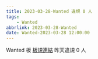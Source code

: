 ```yaml
---
title: 2023-03-28-Wanted 違規 0 人
tags:
    - Wanted
abbrlink: 2023-03-28-Wanted
date: Wanted-2023-03-28 12:00:00
---
```

Wanted 板 [板規連結](https://www.ptt.cc/bbs/Wanted/M.1608829773.A.D3B.html)
昨天違規 0 人
